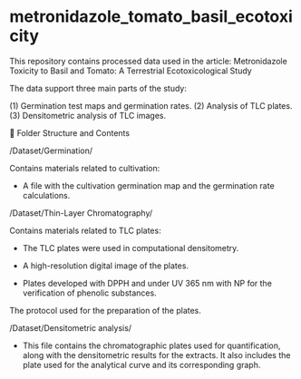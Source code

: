 # metronidazole_tomato_basil_ecotoxicity
This repository contains processed data used in the article: Metronidazole Toxicity to Basil and Tomato: A Terrestrial Ecotoxicological Study 

The data support three main parts of the study:

(1) Germination test maps and germination rates.
(2) Analysis of TLC plates.
(3) Densitometric analysis of TLC images.


📂 Folder Structure and Contents

/Dataset/Germination/

Contains materials related to cultivation:
 - A file with the cultivation germination map and the germination rate calculations.

/Dataset/Thin-Layer Chromatography/

Contains materials related to TLC plates:

- The TLC plates were used in computational densitometry.

- A high-resolution digital image of the plates.

- Plates developed with DPPH and under UV 365 nm with NP for the verification of phenolic substances.

The protocol used for the preparation of the plates.

/Dataset/Densitometric analysis/

- This file contains the chromatographic plates used for quantification, along with the densitometric results for the extracts. It also includes the plate used for the analytical curve and its corresponding graph.
